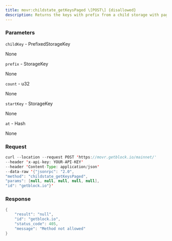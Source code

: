 ```yaml
---
title: movr:childstate_getKeysPaged \[POST\] {disallowed}
description: Returns the keys with prefix from a child storage with paginationsupport.
---
```


### Parameters


`childKey` - PrefixedStorageKey

None

`prefix` - StorageKey

None

`count` - u32

None

`startKey` - StorageKey

None

`at` - Hash

None

### Request

``` java
curl --location --request POST 'https://movr.getblock.io/mainnet/' 
--header 'x-api-key: YOUR-API-KEY' 
--header 'Content-Type: application/json' 
--data-raw '{"jsonrpc": "2.0",
"method": "childstate_getKeysPaged",
"params": [null, null, null, null, null],
"id": "getblock.io"}'
```

###  Response

``` java
{
    "result": "null",
    "id": "getblock.io",
    "status_code": 405,
    "message": "Method not allowed"
}
```

